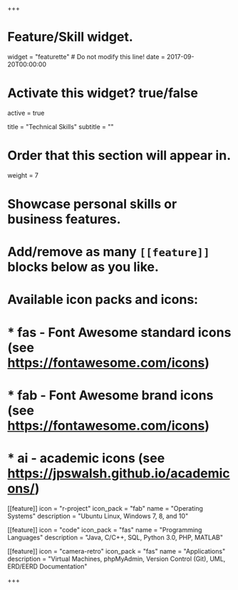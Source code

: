 +++
# Feature/Skill widget.
widget = "featurette"  # Do not modify this line!
date = 2017-09-20T00:00:00

# Activate this widget? true/false
active = true

title = "Technical Skills"
subtitle = ""

# Order that this section will appear in.
weight = 7

# Showcase personal skills or business features.
# 
# Add/remove as many `[[feature]]` blocks below as you like.
# 
# Available icon packs and icons:
# * fas - Font Awesome standard icons (see https://fontawesome.com/icons)
# * fab - Font Awesome brand icons (see https://fontawesome.com/icons)
# * ai - academic icons (see https://jpswalsh.github.io/academicons/)

[[feature]]
  icon = "r-project"
  icon_pack = "fab"
  name = "Operating Systems"
  description = "Ubuntu Linux, Windows 7, 8, and 10"
  
[[feature]]
  icon = "code"
  icon_pack = "fas"
  name = "Programming Languages"
  description = "Java, C/C++, SQL, Python 3.0, PHP, MATLAB"  
  
[[feature]]
  icon = "camera-retro"
  icon_pack = "fas"
  name = "Applications"
  description = "Virtual Machines, phpMyAdmin, Version Control (Git), UML, ERD/EERD Documentation"

+++
